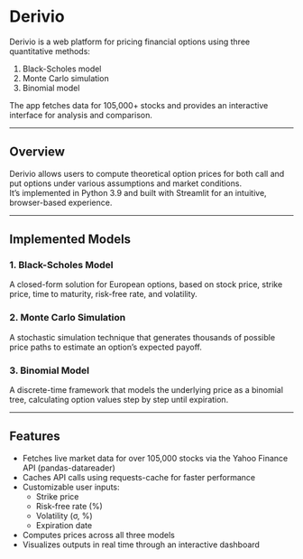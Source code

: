 # Derivio

Derivio is a web platform for pricing financial options using three quantitative methods: 

1. Black-Scholes model
2. Monte Carlo simulation
3. Binomial model

The app fetches data for 105,000+ stocks and provides an interactive interface for analysis and comparison.

---

## Overview
Derivio allows users to compute theoretical option prices for both call and put options under various assumptions and market conditions.  
It’s implemented in Python 3.9 and built with Streamlit for an intuitive, browser-based experience.

---

## Implemented Models

### 1. Black-Scholes Model
A closed-form solution for European options, based on stock price, strike price, time to maturity, risk-free rate, and volatility.

### 2. Monte Carlo Simulation
A stochastic simulation technique that generates thousands of possible price paths to estimate an option’s expected payoff.

### 3. Binomial Model
A discrete-time framework that models the underlying price as a binomial tree, calculating option values step by step until expiration.

---

## Features
- Fetches live market data for over 105,000 stocks via the Yahoo Finance API (pandas-datareader)
- Caches API calls using requests-cache for faster performance  
- Customizable user inputs:
  - Strike price  
  - Risk-free rate (%)  
  - Volatility (σ, %)  
  - Expiration date  
- Computes prices across all three models  
- Visualizes outputs in real time through an interactive dashboard  
